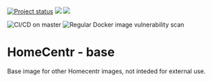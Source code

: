 [![Project status](https://img.shields.io/badge/Project%20status-stable%20%26%20actively%20maintaned-green.svg)](https://github.com/homecentr/docker-base/graphs/commit-activity) 
[![](https://img.shields.io/github/issues-raw/homecentr/docker-base/bug?label=open%20bugs)](https://github.com/homecentr/docker-base/labels/bug) 
[![](https://img.shields.io/docker/pulls/homecentr/base.svg)](https://hub.docker.com/repository/docker/homecentr/base) 

![CI/CD on master](https://github.com/homecentr/docker-mkdocs/workflows/CI/CD%20on%20master/badge.svg)
![Regular Docker image vulnerability scan](https://github.com/homecentr/docker-mkdocs/workflows/Regular%20Docker%20image%20vulnerability%20scan/badge.svg)

# HomeCentr - base
Base image for other Homecentr images, not inteded for external use.